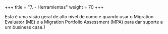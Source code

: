 +++ 
title = "7. - Herramientas" 
weight = 70
+++

Esta é uma visão geral de alto nível de como e quando usar o Migration Evaluator (ME) e a Migration Portfolio Assessment (MPA) para dar suporte a um business case.1
